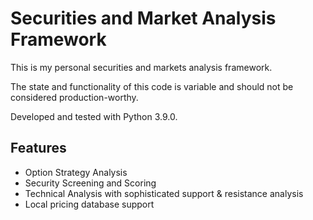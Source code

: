 # Securities and Market Analysis Framework

This is my personal securities and markets analysis framework.

The state and functionality of this code is variable and should not be considered production-worthy.

Developed and tested with Python 3.9.0.

## Features
* Option Strategy Analysis
* Security Screening and Scoring
* Technical Analysis with sophisticated support & resistance analysis
* Local pricing database support
